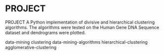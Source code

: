 # PROJECT
PROJECT
A Python implementation of divisive and hierarchical clustering algorithms. The algorithms were tested on the Human Gene DNA Sequence dataset and dendrograms were plotted.

data-mining
clustering
data-mining-algorithms
hierarchical-clustering
agglomerative-clustering
